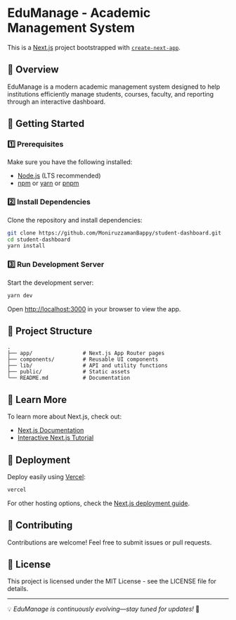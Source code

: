 # EduManage - Academic Management System

This is a [Next.js](https://nextjs.org) project bootstrapped with [`create-next-app`](https://github.com/vercel/next.js/tree/canary/packages/create-next-app).

## 📌 Overview
EduManage is a modern academic management system designed to help institutions efficiently manage students, courses, faculty, and reporting through an interactive dashboard.

## 🚀 Getting Started

### 1️⃣ Prerequisites
Make sure you have the following installed:
- [Node.js](https://nodejs.org/en/download/) (LTS recommended)
- [npm](https://www.npmjs.com/) or [yarn](https://yarnpkg.com/) or [pnpm](https://pnpm.io/)

### 2️⃣ Install Dependencies
Clone the repository and install dependencies:
```bash
git clone https://github.com/MoniruzzamanBappy/student-dashboard.git
cd student-dashboard
yarn install

```

### 3️⃣ Run Development Server
Start the development server:
```bash
yarn dev

```

Open [http://localhost:3000](http://localhost:3000) in your browser to view the app.

## 📂 Project Structure
```
.
├── app/                # Next.js App Router pages
├── components/         # Reusable UI components
├── lib/                # API and utility functions
├── public/             # Static assets
└── README.md           # Documentation
```

## 📖 Learn More
To learn more about Next.js, check out:
- [Next.js Documentation](https://nextjs.org/docs)
- [Interactive Next.js Tutorial](https://nextjs.org/learn)

## 🚀 Deployment
Deploy easily using [Vercel](https://vercel.com/new?utm_medium=default-template&filter=next.js&utm_source=create-next-app&utm_campaign=create-next-app-readme):
```bash
vercel
```
For other hosting options, check the [Next.js deployment guide](https://nextjs.org/docs/app/building-your-application/deploying).

## 🤝 Contributing
Contributions are welcome! Feel free to submit issues or pull requests.

## 📜 License
This project is licensed under the MIT License - see the LICENSE file for details.

---

💡 *EduManage is continuously evolving—stay tuned for updates!* 🚀
